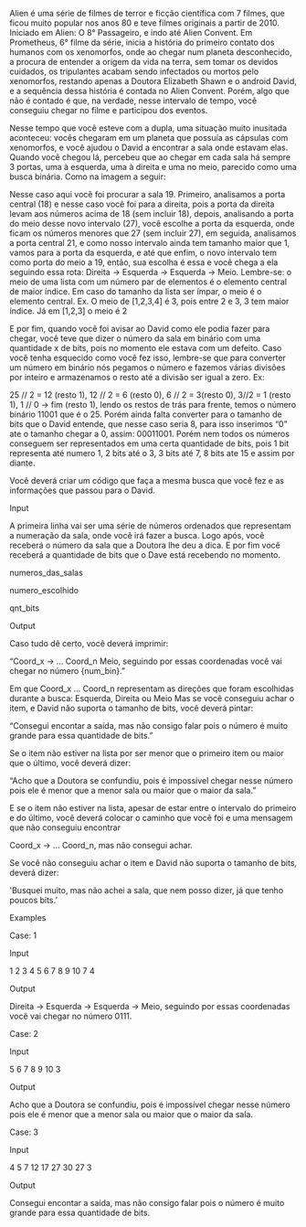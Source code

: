 Alien é uma série de filmes de terror e ficção científica com 7 filmes, que ficou muito popular nos anos 80 e teve filmes originais a partir de 2010. Iniciado em Alien: O 8° Passageiro, e indo até Alien Convent. Em Prometheus, 6° filme da série, inicia a história do primeiro contato dos humanos com os xenomorfos, onde ao chegar num planeta desconhecido, a procura de entender a origem da vida na terra, sem tomar os devidos cuidados, os tripulantes acabam sendo infectados ou mortos pelo xenomorfos, restando apenas a Doutora Elizabeth Shawn e o android David, e a sequência dessa história é contada no Alien Convent. Porém, algo que não é contado é que, na verdade, nesse intervalo de tempo, você conseguiu chegar no filme e participou dos eventos.

Nesse tempo que você esteve com a dupla, uma situação muito inusitada aconteceu: vocês chegaram em um planeta que possuía as cápsulas com xenomorfos, e você ajudou o David a encontrar a sala onde estavam elas. Quando você chegou lá, percebeu que ao chegar em cada sala há sempre 3 portas, uma à esquerda, uma à direita e uma no meio, parecido como uma busca binária. Como na imagem a seguir:



Nesse caso aqui você foi procurar a sala 19. Primeiro, analisamos a porta central (18) e nesse caso você foi para a direita, pois a porta da direita levam aos números acima de 18 (sem incluir 18), depois, analisando a porta do meio desse novo intervalo (27), você escolhe a porta da esquerda, onde ficam os números menores que 27 (sem incluir 27), em seguida, analisamos a porta central 21, e como nosso intervalo ainda tem tamanho maior que 1, vamos para a porta da esquerda, e até que enfim, o novo intervalo tem como porta do meio a 19, então, sua escolha é essa e você chega a ela seguindo essa rota: Direita -> Esquerda -> Esquerda -> Meio. Lembre-se: o meio de uma lista com um número par de elementos é o elemento central de maior índice. Em caso do tamanho da lista ser ímpar, o meio é o elemento central. Ex. O meio de [1,2,3,4] é 3, pois entre 2 e 3, 3 tem maior índice. Já em [1,2,3] o meio é 2

E por fim, quando você foi avisar ao David como ele podia fazer para chegar, você teve que dizer o número da sala em binário com uma quantidade x de bits, pois no momento ele estava com um defeito. Caso você tenha esquecido como você fez isso, lembre-se que para converter um número em binário nós pegamos o número e fazemos várias divisões por inteiro e armazenamos o resto até a divisão ser igual a zero. Ex:



25 // 2 = 12 (resto 1), 12 // 2 = 6 (resto 0), 6 // 2 = 3(resto 0), 3//2 = 1 (resto 1), 1 // 0 → fim (resto 1), lendo os restos de trás para frente, temos o número binário 11001 que é o 25. Porém ainda falta converter para o tamanho de bits que o David entende, que nesse caso seria 8, para isso inserimos “0” ate o tamanho chegar a 0, assim: 00011001. Porém nem todos os números conseguem ser representados em uma certa quantidade de bits, pois 1 bit representa até numero 1, 2 bits até o 3, 3 bits até 7, 8 bits ate 15 e assim por diante.

Você deverá criar um código que faça a mesma busca que você fez e as informações que passou para o David.

Input

A primeira linha vai ser uma série de números ordenados que representam a numeração da sala, onde você irá fazer a busca. Logo após, você receberá o número da sala que a Doutora lhe deu a dica. E por fim você receberá a quantidade de bits que o Dave está recebendo no momento.

numeros_das_salas

numero_escolhido

qnt_bits

Output

Caso tudo dê certo, você deverá imprimir:

“Coord_x -> … Coord_n Meio, seguindo por essas coordenadas você vai chegar no número {num_bin}.”

Em que Coord_x ... Coord_n representam as direções que foram escolhidas durante a busca: Esquerda, Direita ou Meio
Mas se você conseguiu achar o item, e David não suporta o tamanho de bits, você deverá pintar:

“Consegui encontar a saída, mas não consigo falar pois o número é muito grande para essa quantidade de bits.”

Se o item não estiver na lista por ser menor que o primeiro item ou maior que o último, você deverá dizer:

“Acho que a Doutora se confundiu, pois é impossível chegar nesse número pois ele é menor que a menor sala ou maior que o maior da sala.”

E se o item não estiver na lista, apesar de estar entre o intervalo do primeiro e do último, você deverá colocar o caminho que você foi e uma mensagem que não conseguiu encontrar

Coord_x -> … Coord_n, mas não consegui achar.

Se você não conseguiu achar o item e David não suporta o tamanho de bits, deverá dizer:

'Busquei muito, mas não achei a sala, que nem posso dizer, já que tenho poucos bits.’

Examples

Case: 1

Input

1 2 3 4 5 6 7 8 9 10
7
4

Output

Direita -> Esquerda -> Esquerda -> Meio, seguindo por essas coordenadas você vai chegar no número 0111.

Case: 2

Input

5 6 7 8 9
10
3

Output

Acho que a Doutora se confundiu, pois é impossível chegar nesse número pois ele é menor que a menor sala ou maior que o maior da sala.

Case: 3

Input

4 5 7 12 17 27 30
27
3

Output

Consegui encontar a saída, mas não consigo falar pois o número é muito grande para essa quantidade de bits.